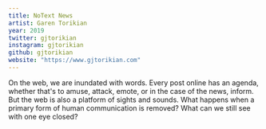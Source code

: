 ```yaml
---
title: NoText News
artist: Garen Torikian
year: 2019
twitter: gjtorikian
instagram: gjtorikian
github: gjtorikian
website: "https://www.gjtorikian.com"
---
```

On the web, we are inundated with words. Every post online has an agenda, whether that's to amuse, attack, emote, or in the case of the news, inform. But the web is also a platform of sights and sounds. What happens when a primary form of human communication is removed? What can we still see with one eye closed?